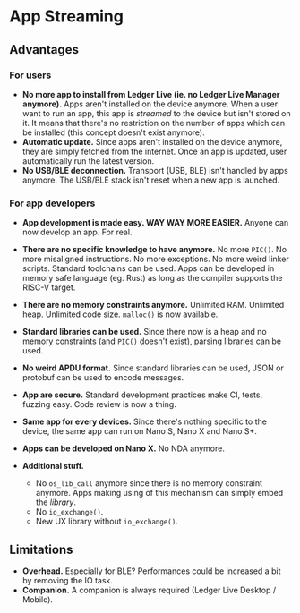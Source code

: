 # App Streaming


## Advantages

### For users

- **No more app to install from Ledger Live (ie. no Ledger Live Manager anymore).** Apps aren't installed on the device anymore. When a user want to run an app, this app is *streamed* to the device but isn't stored on it. It means that there's no restriction on the number of apps which can be installed (this concept doesn't exist anymore).
- **Automatic update.** Since apps aren't installed on the device anymore, they are simply fetched from the internet. Once an app is updated, user automatically run the latest version.
- **No USB/BLE deconnection.** Transport (USB, BLE) isn't handled by apps anymore. The USB/BLE stack isn't reset when a new app is launched.


### For app developers

- **App development is made easy. WAY WAY MORE EASIER.** Anyone can now develop an app. For real.
- **There are no specific knowledge to have anymore.** No more `PIC()`. No more misaligned instructions. No more exceptions. No more weird linker scripts. Standard toolchains can be used. Apps can be developed in memory safe language (eg. Rust) as long as the compiler supports the RISC-V target.
- **There are no memory constraints anymore.** Unlimited RAM. Unlimited heap. Unlimited code size. `malloc()` is now available.
- **Standard libraries can be used.** Since there now is a heap and no memory constraints (and `PIC()` doesn't exist), parsing libraries can be used.
- **No weird APDU format.** Since standard libraries can be used, JSON or protobuf can be used to encode messages.
- **App are secure.** Standard development practices make CI, tests, fuzzing easy. Code review is now a thing.
- **Same app for every devices.** Since there's nothing specific to the device, the same app can run on Nano S, Nano X and Nano S+.
- **Apps can be developed on Nano X.** No NDA anymore.
- **Additional stuff.**

  - No `os_lib_call` anymore since there is no memory constraint anymore. Apps making using of this mechanism can simply embed the *library*.
  - No `io_exchange()`.
  - New UX library without `io_exchange()`.


## Limitations

- **Overhead.** Especially for BLE? Performances could be increased a bit by removing the IO task.
- **Companion.** A companion  is always required (Ledger Live Desktop / Mobile).
